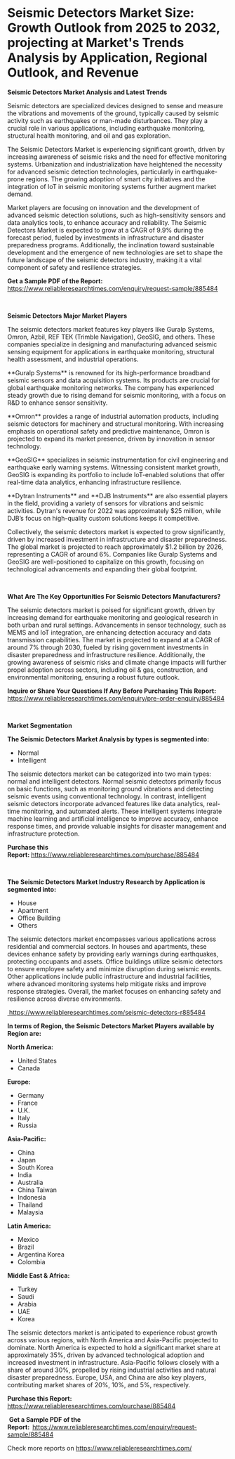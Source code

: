 <p><h1>Seismic Detectors Market Size: Growth Outlook from 2025 to 2032, projecting at Market's Trends Analysis by Application, Regional Outlook, and Revenue</h1></p><p><strong>Seismic Detectors Market Analysis and Latest Trends</strong></p>
<p><p>Seismic detectors are specialized devices designed to sense and measure the vibrations and movements of the ground, typically caused by seismic activity such as earthquakes or man-made disturbances. They play a crucial role in various applications, including earthquake monitoring, structural health monitoring, and oil and gas exploration. </p><p>The Seismic Detectors Market is experiencing significant growth, driven by increasing awareness of seismic risks and the need for effective monitoring systems. Urbanization and industrialization have heightened the necessity for advanced seismic detection technologies, particularly in earthquake-prone regions. The growing adoption of smart city initiatives and the integration of IoT in seismic monitoring systems further augment market demand.</p><p>Market players are focusing on innovation and the development of advanced seismic detection solutions, such as high-sensitivity sensors and data analytics tools, to enhance accuracy and reliability. The Seismic Detectors Market is expected to grow at a CAGR of 9.9% during the forecast period, fueled by investments in infrastructure and disaster preparedness programs. Additionally, the inclination toward sustainable development and the emergence of new technologies are set to shape the future landscape of the seismic detectors industry, making it a vital component of safety and resilience strategies.</p></p>
<p><strong>Get a Sample PDF of the Report:&nbsp;</strong> <a href="https://www.reliableresearchtimes.com/enquiry/request-sample/885484?utm_campaign=3548&utm_medium=2&utm_source=Github&utm_content=ia&utm_term=06042025&utm_id=seismic-detectors">https://www.reliableresearchtimes.com/enquiry/request-sample/885484</a></p>
<p>&nbsp;</p>
<p><strong>Seismic Detectors Major Market Players</strong></p>
<p><p>The seismic detectors market features key players like Guralp Systems, Omron, Azbil, REF TEK (Trimble Navigation), GeoSIG, and others. These companies specialize in designing and manufacturing advanced seismic sensing equipment for applications in earthquake monitoring, structural health assessment, and industrial operations.</p><p>**Guralp Systems** is renowned for its high-performance broadband seismic sensors and data acquisition systems. Its products are crucial for global earthquake monitoring networks. The company has experienced steady growth due to rising demand for seismic monitoring, with a focus on R&D to enhance sensor sensitivity.</p><p>**Omron** provides a range of industrial automation products, including seismic detectors for machinery and structural monitoring. With increasing emphasis on operational safety and predictive maintenance, Omron is projected to expand its market presence, driven by innovation in sensor technology.</p><p>**GeoSIG** specializes in seismic instrumentation for civil engineering and earthquake early warning systems. Witnessing consistent market growth, GeoSIG is expanding its portfolio to include IoT-enabled solutions that offer real-time data analytics, enhancing infrastructure resilience.</p><p>**Dytran Instruments** and **DJB Instruments** are also essential players in the field, providing a variety of sensors for vibrations and seismic activities. Dytran's revenue for 2022 was approximately $25 million, while DJB’s focus on high-quality custom solutions keeps it competitive.</p><p>Collectively, the seismic detectors market is expected to grow significantly, driven by increased investment in infrastructure and disaster preparedness. The global market is projected to reach approximately $1.2 billion by 2026, representing a CAGR of around 6%. Companies like Guralp Systems and GeoSIG are well-positioned to capitalize on this growth, focusing on technological advancements and expanding their global footprint.</p></p>
<p>&nbsp;</p>
<p><strong>What Are The Key Opportunities For Seismic Detectors Manufacturers?</strong></p>
<p><p>The seismic detectors market is poised for significant growth, driven by increasing demand for earthquake monitoring and geological research in both urban and rural settings. Advancements in sensor technology, such as MEMS and IoT integration, are enhancing detection accuracy and data transmission capabilities. The market is projected to expand at a CAGR of around 7% through 2030, fueled by rising government investments in disaster preparedness and infrastructure resilience. Additionally, the growing awareness of seismic risks and climate change impacts will further propel adoption across sectors, including oil & gas, construction, and environmental monitoring, ensuring a robust future outlook.</p></p>
<p><strong>Inquire or Share Your Questions If Any Before Purchasing This Report:</strong> <a href="https://www.reliableresearchtimes.com/enquiry/pre-order-enquiry/885484?utm_campaign=3548&utm_medium=2&utm_source=Github&utm_content=ia&utm_term=06042025&utm_id=seismic-detectors">https://www.reliableresearchtimes.com/enquiry/pre-order-enquiry/885484</a></p>
<p>&nbsp;</p>
<p><strong>Market Segmentation</strong></p>
<p><strong>The Seismic Detectors Market Analysis by types is segmented into:</strong></p>
<p><ul><li>Normal</li><li>Intelligent</li></ul></p>
<p><p>The seismic detectors market can be categorized into two main types: normal and intelligent detectors. Normal seismic detectors primarily focus on basic functions, such as monitoring ground vibrations and detecting seismic events using conventional technology. In contrast, intelligent seismic detectors incorporate advanced features like data analytics, real-time monitoring, and automated alerts. These intelligent systems integrate machine learning and artificial intelligence to improve accuracy, enhance response times, and provide valuable insights for disaster management and infrastructure protection.</p></p>
<p><strong>Purchase this Report:&nbsp;</strong><a href="https://www.reliableresearchtimes.com/purchase/885484?utm_campaign=3548&utm_medium=2&utm_source=Github&utm_content=ia&utm_term=06042025&utm_id=seismic-detectors">https://www.reliableresearchtimes.com/purchase/885484</a></p>
<p>&nbsp;</p>
<p><strong>The Seismic Detectors Market Industry Research by Application is segmented into:</strong></p>
<p><ul><li>House</li><li>Apartment</li><li>Office Building</li><li>Others</li></ul></p>
<p><p>The seismic detectors market encompasses various applications across residential and commercial sectors. In houses and apartments, these devices enhance safety by providing early warnings during earthquakes, protecting occupants and assets. Office buildings utilize seismic detectors to ensure employee safety and minimize disruption during seismic events. Other applications include public infrastructure and industrial facilities, where advanced monitoring systems help mitigate risks and improve response strategies. Overall, the market focuses on enhancing safety and resilience across diverse environments.</p></p>
<p><a href="https://www.reliableresearchtimes.com/seismic-detectors-r885484?utm_campaign=3548&utm_medium=2&utm_source=Github&utm_content=ia&utm_term=06042025&utm_id=seismic-detectors">&nbsp;https://www.reliableresearchtimes.com/seismic-detectors-r885484</a></p>
<p><strong>In terms of Region, the Seismic Detectors Market Players available by Region are:</strong></p>
<p>
    <p> <strong> North America: </strong>
        <ul>
            <li>United States</li>
            <li>Canada</li>
        </ul>
        </p> 
    <p> <strong> Europe: </strong>
        <ul>
            <li>Germany</li>
            <li>France</li>
            <li>U.K.</li>
            <li>Italy</li>
            <li>Russia</li>
        </ul>
        </p> 
    <p> <strong> Asia-Pacific: </strong>
        <ul>
            <li>China</li>
            <li>Japan</li>
            <li>South Korea</li>
            <li>India</li>
            <li>Australia</li>
            <li>China Taiwan</li>
            <li>Indonesia</li>
            <li>Thailand</li>
            <li>Malaysia</li>
        </ul>
        </p> 
    <p> <strong> Latin America: </strong>
        <ul>
            <li>Mexico</li>
            <li>Brazil</li>
            <li>Argentina Korea</li>
            <li>Colombia</li>
        </ul>
        </p> 
    <p> <strong> Middle East & Africa: </strong>
        <ul>
            <li>Turkey</li>
            <li>Saudi</li>
            <li>Arabia</li>
            <li>UAE</li>
            <li>Korea</li>
        </ul>
    </p>
    </p>
<p><p>The seismic detectors market is anticipated to experience robust growth across various regions, with North America and Asia-Pacific projected to dominate. North America is expected to hold a significant market share at approximately 35%, driven by advanced technological adoption and increased investment in infrastructure. Asia-Pacific follows closely with a share of around 30%, propelled by rising industrial activities and natural disaster preparedness. Europe, USA, and China are also key players, contributing market shares of 20%, 10%, and 5%, respectively.</p></p>
<p><strong>Purchase this Report: </strong><a href="https://www.reliableresearchtimes.com/purchase/885484?utm_campaign=3548&utm_medium=2&utm_source=Github&utm_content=ia&utm_term=06042025&utm_id=seismic-detectors">https://www.reliableresearchtimes.com/purchase/885484</a></p>
<p>&nbsp;<strong>Get a Sample PDF of the Report:&nbsp;&nbsp;</strong><a href="https://www.reliableresearchtimes.com/enquiry/request-sample/885484?utm_campaign=3548&utm_medium=2&utm_source=Github&utm_content=ia&utm_term=06042025&utm_id=seismic-detectors">https://www.reliableresearchtimes.com/enquiry/request-sample/885484</a></p>
<p><strong></strong></p>
<p>Check more reports on <a href="https://www.reliableresearchtimes.com/?utm_campaign=3548&utm_medium=2&utm_source=Github&utm_content=ia&utm_term=06042025&utm_id=seismic-detectors">https://www.reliableresearchtimes.com/</a></p>